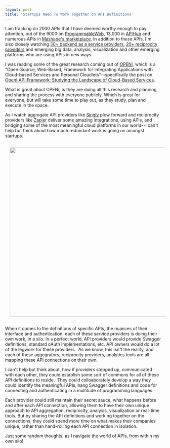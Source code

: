 ```yaml
---
layout: post
title: 'Startups Need To Work Together on API Definitions'
---
```

<p><a href="http://www.openi-ict.eu/" target="_blank"><img style="padding: 15px;" src="https://s3.amazonaws.com/kinlane-productions/baas/openi/openi-logo.png" alt="" align="right" /></a></p>
<p>I am tracking on 2000 APIs that I have deemed worthy enough to pay attention, out of the 9000 on <a href="http://programmableweb.com">ProgrammableWeb</a>, 13,000 in <a href="http://apihub.com">APIHub</a> and numerous APIs in <a href="http://mashape.com">Mashape's marketplace</a>.  In addition to these APIs, I'm also closely watching <a title="backend as a service providers" href="http://baas.apievangelist.com/">30+ backend as a service providers</a>, <a title="reciprocity providers" href="http://reciprocity.apievangelist.com/">20+ reciprocity providers</a> and emerging big data, analysis, visualization and other emerging platforms who are using APIs in new ways.</p>
<p>I was reading some of the great research coming out of <a href="http://www.openi-ict.eu/" target="_blank">OPENi</a>, which is a "Open-Source, Web-Based, Framework for Integrating Applications with Cloud-based Services and Personal Cloudlets"--specifically the post on <a href="http://www.openi-ict.eu/openi-api-framework-part-i-studying-the-landscape-of-cloud-based-services/">OpenI API Framework: Studying the Landscape of Cloud-Based Services</a>.</p>
<p>What is great about OPENi, is they are doing all this research and planning, and sharing the process with everyone publicly.  Which is great for everyone, but will take some time to play out, as they study, plan and execute in the space.</p>
<p>As I watch aggregate API providers like <a href="http://singly.com">Singly</a> plow forward and reciprocity providers like <a href="http://zapier.com">Zapier</a> deliver some amazing integrations, using APIs, and bridging some of the most meaningful cloud platforms in our world--I can't help but think about how much redundant work is going on amongst startups.</p>
<p><a href="http://www.openi-ict.eu/openi-api-framework-part-i-studying-the-landscape-of-cloud-based-services/"><img style="padding: 15px; display: block; margin-left: auto; margin-right: auto;" src="https://s3.amazonaws.com/kinlane-productions/baas/openi/OPENi-Blog-API1.png" alt="" width="550" /></a></p>
<p>When it comes to the definitions of specific APIs, the nuances of their interface and authentication, each of these service providers is doing their own work, in a silo. In a perfect world, API providers would provide Swagger definitions, standard oAuth implementations, etc.  API owners would do a lot of the legwork for these providers. &nbsp;As we know, this isn't the reality, and each of these aggegrators, reciprocity providers, analytics tools are all mapping these API connections on their own.</p>
<p>I can't help but think about, how if providers stepped up, communicated with each other, they could establish some sort of commons for all of these API definitions to reside. &nbsp;They could colloaborately develop a way they could identify the meaningful APIs, hang Swagger definitions and code for connecting and authenticating in a multitude of programming languages.</p>
<p>Each provider could still maintain their secret sauce, what happens before and after each API connection, allowing them to have their own unique approach to API aggregation, reciprocity, analysis, visualization or real-time tools. But by sharing the API definitions and working together on the connections, they could spend more time on what makes their companies unique, rather than hand-rolling each API connection in isolation.</p>
<p>Just some random thoughts, as I navigate the world of APIs, from within my own silo!</p>